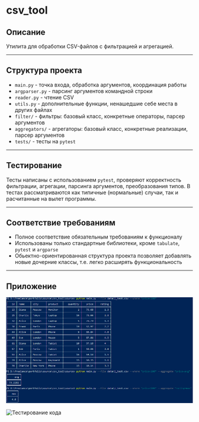 # csv_tool

## Описание  
Утилита для обработки CSV-файлов с фильтрацией и агрегацией.

---

## Структура проекта

- `main.py` - точка входа, обработка аргументов, координация работы
- `argparser.py` - парсинг аргументов командной строки
- `reader.py` - чтение CSV
- `utils.py` - дополнительные функции, ненашедшие себе места в других файлах
- `filter/` - фильтры: базовый класс, конкретные операторы, парсер аргументов
- `aggregators/` - агрегаторы: базовый класс, конкретные реализации, парсер аргументов
- `tests/` - тесты на `pytest`

---

## Тестирование

Тесты написаны с использованием `pytest`, проверяют корректность фильтрации, агрегации, парсинга аргументов, преобразования типов. В тестах рассматриваются как типичные (нормальные) случаи, так и расчитанные на вылет программы.

---

## Соответствие требованиям

- Полное соответствие обязательным требованиям к функционалу
- Использованы только стандартные библиотеки, кроме `tabulate`, `pytest` и `argparse`
- Обьектно-ориентированная структура проекта позволяет добавлять новые дочерние классы, т.е. легко расширять функциональность

---

## Приложение

![Пример исполнения](images/app.png)

![Тестирование кода](images/test.png)
